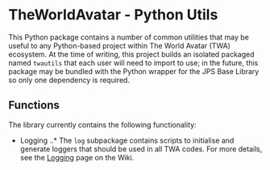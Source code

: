# TheWorldAvatar - Python Utils

This Python package contains a number of common utilities that may be useful to any Python-based project within The World Avatar (TWA) ecosystem. At the time of writing, this project builds an isolated packaged named `twautils` that each user will need to import to use; in the future, this package may be bundled with the Python wrapper for the JPS Base Library so only one dependency is required.

## Functions

The library currently contains the following functionality:

* Logging
..* The `log` subpackage contains scripts to initialise and generate loggers that should be used in all TWA codes. For more details, see the [Logging](https://github.com/cambridge-cares/TheWorldAvatar/wiki/Logging) page on the Wiki.